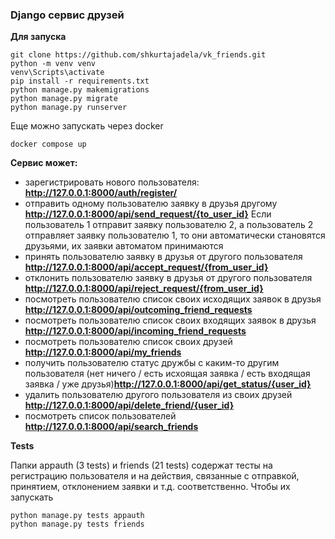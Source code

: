 ### Django сервис друзей 

**Для запуска**
```
git clone https://github.com/shkurtajadela/vk_friends.git
python -m venv venv
venv\Scripts\activate
pip install -r requirements.txt
python manage.py makemigrations
python manage.py migrate
python manage.py runserver
```
Еще можно запускать через docker
```
docker compose up
```

**Сервис может:**
- зарегистрировать нового пользователя: <b>http://127.0.0.1:8000/auth/register/</b>  
- отправить одному пользователю заявку в друзья другому <b>http://127.0.0.1:8000/api/send_request/{to_user_id}</b> Если пользователь 1 отправит заявку пользователю 2, а пользователь 2 отправляет заявку пользователю 1, то они автоматически становятся друзьями, их заявки автоматом принимаются
- принять пользователю заявку в друзья от другого пользователя <b>http://127.0.0.1:8000/api/accept_request/{from_user_id}</b>
- отклонить пользователю заявку в друзья от другого пользователя <b>http://127.0.0.1:8000/api/reject_request/{from_user_id}</b>
- посмотреть пользователю список своих исходящих заявок в друзья <b>http://127.0.0.1:8000/api/outcoming_friend_requests</b>
- посмотреть пользователю список своих входящих заявок в друзья <b>http://127.0.0.1:8000/api/incoming_friend_requests</b>
- посмотреть пользователю список своих друзей <b>http://127.0.0.1:8000/api/my_friends</b>
- получить пользователю статус дружбы с каким-то другим пользователя (нет ничего / есть исхоящая заявка / есть входящая заявка / уже друзья)<b>http://127.0.0.1:8000/api/get_status/{user_id}</b>
- удалить пользователю другого пользователя из своих друзей <b>http://127.0.0.1:8000/api/delete_friend/{user_id}</b>
- посмотреть список пользователей <b>http://127.0.0.1:8000/api/search_friends</b>

**Tests**

Папки appauth (3 tests) и friends (21 tests) содержат тесты на регистрацию пользователя и на действия, связанные с отправкой, принятием, отклонением заявки и т.д. соответственно. Чтобы их запускать
```
python manage.py tests appauth
python manage.py tests friends
```
